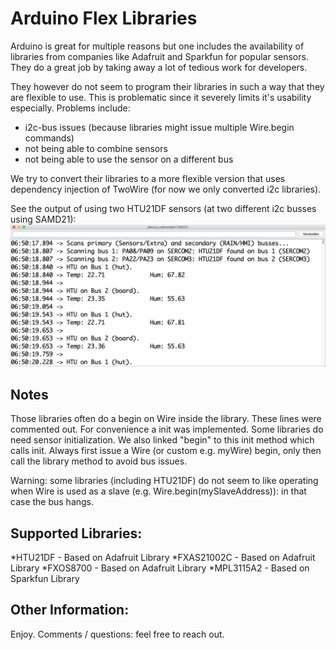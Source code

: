 # Arduino Flex Libraries

Arduino is great for multiple reasons but one includes the availability of libraries
from companies like Adafruit and Sparkfun for popular sensors.
They do a great job by taking away a lot of tedious work for developers.

They however do not seem to program their libraries in such a way that
they are flexible to use. This is problematic since it severely limits it's
usability especially. Problems include:
- i2c-bus issues (because libraries might issue multiple Wire.begin commands)
- not being able to combine sensors
- not being able to use the sensor on a different bus

We try to convert their libraries to a more flexible version that uses
dependency injection of TwoWire (for now we only converted i2c libraries).

See the output of using two HTU21DF sensors (at two different i2c busses using SAMD21):
![alt text](https://github.com/jakorten/Arduino_Flex/blob/master/images/terminal.png "Example Arduino terminal output.")

## Notes
Those libraries often do a begin on Wire inside the library. These lines were commented out. For convenience a init was implemented. Some libraries do need sensor initialization.
We also linked "begin" to this init method which calls init.
Always first issue a Wire (or custom e.g. myWire) begin, only then call the library method to avoid bus issues.

Warning: some libraries (including HTU21DF) do not seem to like operating when Wire is used as a slave (e.g. Wire.begin(mySlaveAddress)): in that case the bus hangs.

## Supported Libraries:
*HTU21DF    - Based on Adafruit Library
*FXAS21002C - Based on Adafruit Library
*FXOS8700   - Based on Adafruit Library
*MPL3115A2  - Based on Sparkfun Library

## Other Information:
Enjoy. Comments / questions: feel free to reach out.

